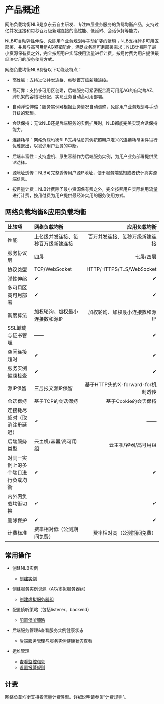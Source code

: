 # 产品概述

网络负载均衡NLB是京东云自主研发、专注四层业务服务的负载均衡产品，支持过亿并发连接和每秒百万级新建连接的高性能、低延时、会话保持等能力。

NLB可自动弹性伸缩、免除用户业务规划与手动扩容的繁琐；NLB支持跨多可用区部署、并且与高可用组AG紧密配合，满足业务高可用部署需求；NLB计费除了最小资源保有费之外，完全按照用户实际使用流量进行计费，按用付费为用户提供最经济实用的服务使用方式。

网络负载均衡NLB具备以下功能及特点：

* 高性能：支持过亿并发连接、每秒百万级新建连接。

* 高可靠：支持多可用区创建，后端服务可紧密配合高可用组AG的自动跨AZ、跨机架的容错域分配，实现业务自动高可用部署。

* 自动弹性伸缩：服务实例可根据业务情况自动调整，免除用户业务规划与手动升级的繁琐。

* 会话保持：无论NLB还是后端服务的实例扩展时，NLB都能完美实现会话保持能力。

* 连接耗尽：网络负载均衡NLB支持注册实例按照用户定义的连接耗尽条件进行优雅退出，以减少用户业务的中断。

* 后端丰富性：支持虚机、原生容器作为后端服务实例，为用户业务部署提供灵活选择。

* 源地址透传：NLB可完整透传用户源IP地址，便于服务端感知或者统计真实源端信息。

* 按用量计费：NLB计费除了最小资源保有费之外，完全按照用户实际使用流量进行计费，按用付费为用户提供最经济实用的服务使用方式。


## 网络负载均衡&应用负载均衡

比较项 | 网络负载均衡| 应用负载均衡 |
:---|:--- |---: |
性能	|上亿级并发连接、每秒百万级新建连接 |百万并发连接、每秒万级新建连接 |
服务协议层|	四层 |七层/四层 |
协议类型	|TCP/WebSocket |HTTP/HTTPS/TLS/WebSocket |
弹性伸缩	| ✔ | 	✔ |
多可用区高可用部署 |	✔ |	✔ |
调度算法	| 加权轮询、加权最小连接数和源IP	 | 加权轮询、加权最小连接数和源IP |
SSL卸载与证书管理 |	—— |	✔ |
空闲连接超时 |	✔	| ✔ |
服务实例健康检查 | ✔ | ✔ |
源IP保留	| 三层报文源IP保留 |	基于HTTP头的X-forward-for机制透传 |
会话保持	| 基于TCP的会话保持 |	基于Cookie的会话保持 |
连接耗尽超时（取消注册延迟） |	✔	| —— |
后端服务类型 |	云主机/容器/高可用组	| 云主机/容器/高可用组 |
对同一实例上的多个端口进行负载均衡 | ✔	| ✔ |
内外网负载均衡切换	 | ✔ |	✔ |
删除保护 | ✔ | ✔ |
计费标准	| 费率相对低（公测期间免费）|	费率相对高（公测期间免费）|

## 常用操作

- 创建NLB实例
  - [创建实例](../Getting-Started/Create-Instance.md)
  
- 创建服务实例资源（AG/虚拟服务器组）
  - [创建虚拟服务器组](../Operation-Guide/TargetGroup-Management.md)
	
- 配置侦听策略（包括listener、backend）
  - [配置侦听策略](../Operation-Guide/Listener-Management.md)
	
- 后端服务管理&查看服务实例健康状态
  - [后端服务管理与服务实例健康状态查看](../Operation-Guide/Backend-Management.md)
	
- 运维管理
  - [查看监控信息](../Operation-Guide/Monitoring.md)
  - [设置报警规则](../Operation-Guide/Monitoring.md)

## 计费

网络负载均衡支持按流量计费类型。详细说明请参见“[计费规则](../Pricing/Billing-Rules.md)”。
